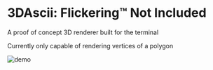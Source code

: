 # 3DAscii: Flickering™ Not Included
A proof of concept 3D renderer built for the terminal

Currently only capable of rendering vertices of a polygon

![demo](https://imgur.com/a/s7IIzBs)

